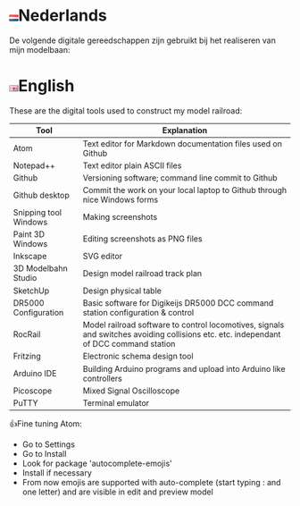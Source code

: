 # ![Nederlandse vlag](./images/nl.gif)Nederlands

De volgende digitale gereedschappen zijn gebruikt bij het realiseren van mijn modelbaan:

# ![English flag](./images/gb.gif)English

These are the digital tools used to construct my model railroad:

|Tool|Explanation|
|-----------------------|-------------------|
Atom|Text editor for Markdown documentation files used on Github
Notepad++|Text editor plain ASCII files
Github|Versioning software; command line commit to Github
Github desktop|Commit the work on your local laptop to Github through nice Windows forms
Snipping tool Windows|Making screenshots
Paint 3D Windows|Editing screenshots as PNG files
Inkscape|SVG editor
3D Modelbahn Studio|Design model railroad track plan
SketchUp|Design physical table
DR5000 Configuration|Basic software for Digikeijs DR5000 DCC command station configuration & control
RocRail|Model railroad software to control locomotives, signals and switches avoiding collisions etc. etc. independant of DCC command station
Fritzing|Electronic schema design tool
Arduino IDE|Building Arduino programs and upload into Arduino like controllers
Picoscope|Mixed Signal Oscilloscope
PuTTY|Terminal emulator

👍Fine tuning Atom:

* Go to Settings
* Go to Install
* Look for package 'autocomplete-emojis'
* Install if necessary
* From now emojis are supported with auto-complete (start typing : and one letter) and are visible in edit and preview model
